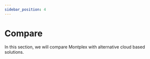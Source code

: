 ```yaml
---
sidebar_position: 4
---
```




# Compare

In this section, we will compare Montplex with alternative cloud based solutions.